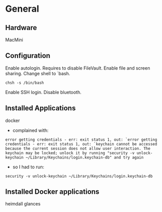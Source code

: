 # General

## Hardware
MacMini

## Configuration

Enable autologin. Requires to disable FileVault.
Enable file and screen sharing.
Change shell to `bash.
```shell
chsh -s /bin/bash
```
Enable SSH login.
Disable bluetooth.

## Installed Applications

docker
- complained with:
```shell
error getting credentials - err: exit status 1, out: `error getting credentials - err: exit status 1, out: `keychain cannot be accessed because the current session does not allow user interaction. The keychain may be locked; unlock it by running "security -v unlock-keychain ~/Library/Keychains/login.keychain-db" and try again
```
- so I had to run:
```shell
security -v unlock-keychain ~/Library/Keychains/login.keychain-db
```

## Installed Docker applications
heimdall
glances

